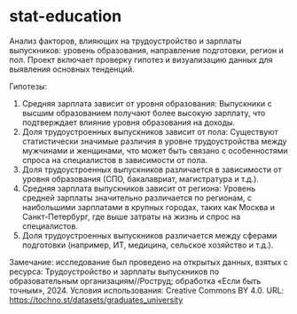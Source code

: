 # stat-education
Анализ факторов, влияющих на трудоустройство и зарплаты выпускников: уровень образования, направление подготовки, регион и пол. Проект включает проверку гипотез и визуализацию данных для выявления основных тенденций.

Гипотезы:

1.	Средняя зарплата зависит от уровня образования: Выпускники с высшим образованием получают более высокую зарплату, что подтверждает влияние уровня образования на доходы.
2.	Доля трудоустроенных выпускников зависит от пола: Существуют статистически значимые различия в уровне трудоустройства между мужчинами и женщинами, что может быть связано с особенностями спроса на специалистов в зависимости от пола.
3. Доля трудоустроенных выпускников различается в зависимости от уровня образования (СПО, бакалавриат, магистратура и т.д.).
4.	Средняя зарплата выпускников зависит от региона: Уровень средней зарплаты значительно различается по регионам, с наибольшими зарплатами в крупных городах, таких как Москва и Санкт-Петербург, где выше затраты на жизнь и спрос на специалистов.
5.	Доля трудоустроенных выпускников различается между сферами подготовки (например, ИТ, медицина, сельское хозяйство и т.д.).
 
Замечание: исследование был проведено на открытых данных, взятых с ресурса: Трудоустройство и зарплаты выпускников по образовательным организациям//Роструд; обработка «Если быть точным», 2024. Условия использования: Creative Commons BY 4.0. URL: https://tochno.st/datasets/graduates_university
